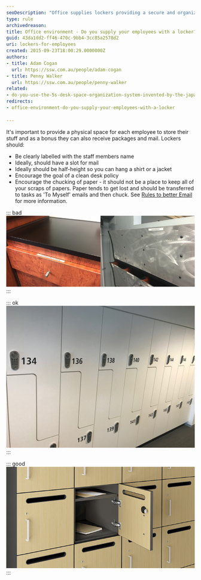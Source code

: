 ```yaml
---
seoDescription: "Office supplies lockers providing a secure and organized space for employees to store belongings, receive packages, and maintain a clean desk policy."
type: rule
archivedreason: 
title: Office environment - Do you supply your employees with a locker?
guid: 43da1dd2-ff46-470c-9bb4-3cc85a2578d2
uri: lockers-for-employees
created: 2015-09-23T18:00:29.0000000Z
authors:
- title: Adam Cogan
  url: https://ssw.com.au/people/adam-cogan
- title: Penny Walker
  url: https://ssw.com.au/people/penny-walker
related: 
- do-you-use-the-5s-desk-space-organization-system-invented-by-the-japanese
redirects:
- office-environment-do-you-supply-your-employees-with-a-locker

---
```


It's important to provide a physical space for each employee to store their stuff and as a bonus they can also receive packages and mail. Lockers should:

<!--endintro-->

* Be clearly labelled with the staff members name
* Ideally, should have a slot for mail
* Ideally should be half-height so you can hang a shirt or a jacket
* Encourage the goal of a clean desk policy
* Encourage the chucking of paper - it should not be a place to keep all of your scraps of papers. Paper tends to get lost and should be transferred to tasks as 'To Myself' emails and then chuck. See [Rules to better Email](/rules-to-better-email) for more information.

::: bad
![Figure: Bad example - Having a drawer and a mailbox takes too much space (2 different locations) and larger packages won't fit](drawer-bad.jpg)
:::

::: ok
![Figure: OK example - Stepped lockers are great as they allow jackets (however missing the mail hole](Lockers.jpg)
:::

::: good
![Figure: Good example - A locker with mail slot is ideal for both mail and packages](locker-good.jpg) 
:::
